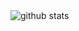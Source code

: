 <picture decoding="async" loading="lazy">
  <source media="(prefers-color-scheme: light)" srcset="https://pixel-profile.vercel.app/api/github-stats?username=M0ntaisa&theme=crt">
  <source media="(prefers-color-scheme: dark)" srcset="https://pixel-profile.vercel.app/api/github-stats?username=M0ntaisa&theme=crt&screen_effect=true&pixelate_avatar=true">
  <img alt="github stats" src="https://pixel-profile.vercel.app/api/github-stats?username=M0ntaisa&theme=crt">
</picture>
